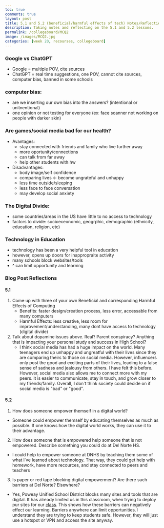 ```yaml
---
toc: true
comments: true
layout: post
title: 5.1 and 5.2 (beneficial/harmful effects of tech) Notes/Reflection
description: Taking notes and reflecting on the 5.1 and 5.2 lessons.
permalink: /collegeboard/MCQ2
image: /images/MCQ2.jpg
categories: [week 20, recourses, collegeboard]
---
```


### Google vs ChatGPT
- Google = multiple POV, cite sources
- ChatGPT = real time suggestions, one POV, cannot cite sources, computer bias, banned in some schools

### computer bias:
- are we inserting our own bias into the answers? (intentional or unitnentional)
- one opinion or not testing for everyone (ex: face scanner not working on people with darker skin)

### Are games/social media bad for our health?
- Avantages:
    - stay connected with friends and family who live further away
    - more oportunity/connections
    - can talk from far away
    - help other students with hw
- Disadvantages:
    - body image/self confidence
    - comparing lives <- become ungrateful and unhappy
    - less time outside/sleeping
    - less face to face conversation
    - may develop social anxiety

### The Digital Divide:
- some countries/areas in the US have little to no access to technology
- factors to divide: socioeceonomic, geogrphic, demographic (ethnicity, education, religion, etc)

### Technology in Education
- technology has been a very helpful tool in education
- however, opens up doors for inappropraite activity
- many schools block websites/tools
- ^ can limit opportunity and learning



### Blog Post Reflections
#### 5.1
1. Come up with three of your own Beneficial and corresponding Harmful Effects of Computing
    - Benefits: faster design/creation process, less error, accessable from many computers
    - Harmful Effects: less creative, less room for improvement/understanding, many dont have access to technology (digital divide)
2. Talk about dopamine issues above. Real? Parent conspiracy? Anything that is impacting your personal study and success in High School?
    - I think social media has had a huge impact on the world. Many teenagers end up unhappy and ungreatful with their lives since they are comparing theirs to those on social media. However, influencers only post the good and exciting parts of their lives, leading to a false sense of sadness and jealousy from others. I have felt this before. However, social media also allows me to connect more with my peers. it is easier to communicate, stay in touch, and grow closer to my friends/family. Overall, I don't think society could decide on if social media is "bad" or "good".

#### 5.2
1. How does someone empower themself in a digital world?
- Someone could empower themself by educating themselves as much as possible. If one knows how the digital world works, they can use it to their advantage.
2. How does someone that is empowered help someone that is not empowered. Describe something you could do at Del Norte HS.
- I could help to empower someone at DNHS by teaching them some of what I've learned about technology. That way, they could get help with homework, have more recources, and stay connected to peers and teachers
3. Is paper or red tape blocking digital empowerment? Are there such barriers at Del Norte? Elsewhere?
- Yes, Poweay Unified School District blocks many sites and tools that are digital. It has already limited us in this classroom, when trying to deploy pur sites for our <u>class</u>. This shows how these barriers can negatively effect our learning. Barriers anywhere can limit opportunities. I understand they are trying to keep students safe. However, they will just use a hotspot or VPN and access the site anyway.